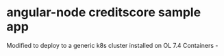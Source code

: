 

# angular-node creditscore sample app

Modified to deploy to a generic k8s cluster installed on OL 7.4 Containers -

